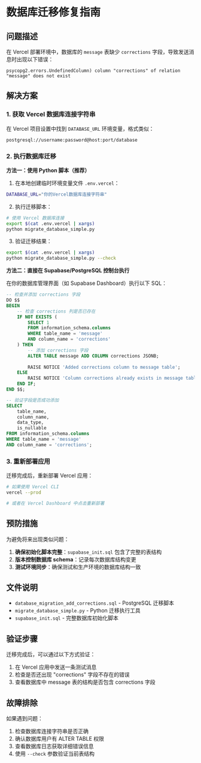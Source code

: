 # 数据库迁移修复指南

## 问题描述

在 Vercel 部署环境中，数据库的 `message` 表缺少 `corrections` 字段，导致发送消息时出现以下错误：

```
psycopg2.errors.UndefinedColumn) column "corrections" of relation "message" does not exist
```

## 解决方案

### 1. 获取 Vercel 数据库连接字符串

在 Vercel 项目设置中找到 `DATABASE_URL` 环境变量，格式类似：
```
postgresql://username:password@host:port/database
```

### 2. 执行数据库迁移

**方法一：使用 Python 脚本（推荐）**

1. 在本地创建临时环境变量文件 `.env.vercel`：
```bash
DATABASE_URL="你的Vercel数据库连接字符串"
```

2. 执行迁移脚本：
```bash
# 使用 Vercel 数据库连接
export $(cat .env.vercel | xargs)
python migrate_database_simple.py
```

3. 验证迁移结果：
```bash
export $(cat .env.vercel | xargs)
python migrate_database_simple.py --check
```

**方法二：直接在 Supabase/PostgreSQL 控制台执行**

在你的数据库管理界面（如 Supabase Dashboard）执行以下 SQL：

```sql
-- 检查并添加 corrections 字段
DO $$ 
BEGIN
    -- 检查 corrections 列是否已存在
    IF NOT EXISTS (
        SELECT 1 
        FROM information_schema.columns 
        WHERE table_name = 'message' 
        AND column_name = 'corrections'
    ) THEN
        -- 添加 corrections 字段
        ALTER TABLE message ADD COLUMN corrections JSONB;
        
        RAISE NOTICE 'Added corrections column to message table';
    ELSE
        RAISE NOTICE 'Column corrections already exists in message table';
    END IF;
END $$;

-- 验证字段是否成功添加
SELECT 
    table_name,
    column_name,
    data_type,
    is_nullable
FROM information_schema.columns 
WHERE table_name = 'message' 
AND column_name = 'corrections';
```

### 3. 重新部署应用

迁移完成后，重新部署 Vercel 应用：

```bash
# 如果使用 Vercel CLI
vercel --prod

# 或者在 Vercel Dashboard 中点击重新部署
```

## 预防措施

为避免将来出现类似问题：

1. **确保初始化脚本完整**：`supabase_init.sql` 包含了完整的表结构
2. **版本控制数据库 schema**：记录每次数据库结构变更
3. **测试环境同步**：确保测试和生产环境的数据库结构一致

## 文件说明

- `database_migration_add_corrections.sql` - PostgreSQL 迁移脚本
- `migrate_database_simple.py` - Python 迁移执行工具
- `supabase_init.sql` - 完整数据库初始化脚本

## 验证步骤

迁移完成后，可以通过以下方式验证：

1. 在 Vercel 应用中发送一条测试消息
2. 检查是否还出现 "corrections" 字段不存在的错误
3. 查看数据库中 message 表的结构是否包含 corrections 字段

## 故障排除

如果遇到问题：

1. 检查数据库连接字符串是否正确
2. 确认数据库用户有 ALTER TABLE 权限
3. 查看数据库日志获取详细错误信息
4. 使用 `--check` 参数验证当前表结构
